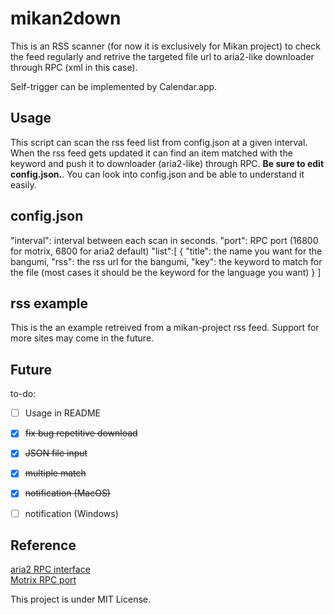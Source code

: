 # mikan2down

This is an RSS scanner (for now it is exclusively for Mikan project) to check the feed regularly and retrive the targeted file url to aria2-like downloader through RPC (xml in this case).

Self-trigger can be implemented by Calendar.app. 

Usage
-----

This script can scan the rss feed list from config.json at a given interval. When the rss feed gets updated it can find an item matched with the keyword and push it to downloader (aria2-like) through RPC. **Be sure to edit config.json.**. You can look into config.json and be able to understand it easily.

config.json
-----------

"interval": interval between each scan in seconds.
"port": RPC port (16800 for motrix, 6800 for aria2 default)
"list":[
        {
        "title": the name you want for the bangumi,
        "rss": the rss url for the bangumi,
        "key": the keyword to match for the file (most cases it should be the keyword for the language you want)
        }
]


rss example
-----------

This is the an example retreived from a mikan-project rss feed. Support for more sites may come in the future.

Future
------

to-do:  
  - [ ] Usage in README    
  - [x] ~~fix bug repetitive download~~    
  - [x] ~~JSON file input~~  
  - [x] ~~multiple match~~  
  - [x] ~~notification (MacOS)~~
  - [ ] notification (Windows)



Reference
---------
  [aria2 RPC interface](http://aria2.github.io/manual/en/html/aria2c.html#rpc-interface)  
  [Motrix RPC port](https://github.com/agalwood/Motrix/wiki/Browser-Extensions)



This project is under MIT License.
